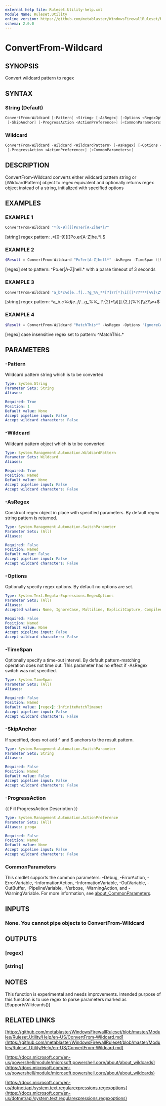 ```yaml
---
external help file: Ruleset.Utility-help.xml
Module Name: Ruleset.Utility
online version: https://github.com/metablaster/WindowsFirewallRuleset/blob/master/Modules/Ruleset.Utility/Help/en-US/ConvertFrom-Wildcard.md
schema: 2.0.0
---
```


# ConvertFrom-Wildcard

## SYNOPSIS

Convert wildcard pattern to regex

## SYNTAX

### String (Default)

```powershell
ConvertFrom-Wildcard [-Pattern] <String> [-AsRegex] [-Options <RegexOptions>] [-TimeSpan <TimeSpan>]
 [-SkipAnchor] [-ProgressAction <ActionPreference>] [<CommonParameters>]
```

### Wildcard

```powershell
ConvertFrom-Wildcard -Wildcard <WildcardPattern> [-AsRegex] [-Options <RegexOptions>] [-TimeSpan <TimeSpan>]
 [-ProgressAction <ActionPreference>] [<CommonParameters>]
```

## DESCRIPTION

ConvertFrom-Wildcard converts either wildcard pattern string or \[WildcardPattern\] object to regex
equivalent and optionally returns regex object instead of a string, initialized with specified options

## EXAMPLES

### EXAMPLE 1

```powershell
ConvertFrom-Wildcard "*[0-9][[]Po?er[A-Z]he*l?"
```

\[string\] regex pattern: .*\[0-9\]\[\[\]Po.er\[A-Z\]he.*l.$

### EXAMPLE 2

```powershell
$Result = ConvertFrom-Wildcard "Po?er[A-Z]hell*" -AsRegex -TimeSpan ([System.TimeSpan]::FromSeconds(3))
```

\[regex\] set to pattern: ^Po.er\[A-Z\]hell.* with a parse timeout of 3 seconds

### EXAMPLE 3

```powershell
ConvertFrom-Wildcard "a_b*c%d[e..f]..?g_%%_**[?]??[*]\i[[]*??***[%%]\Z\w+"
```

\[string\] regex pattern: ^a_b.*c%d\[e\.\.f\]\.\..g_%%_.*\?.{2}\*\\\\i\[\[\].{2,}\[%%\]\\\\Z\\\\w\+$

### EXAMPLE 4

```powershell
$Result = ConvertFrom-Wildcard "MatchThis*" -AsRegex -Options "IgnoreCase"
```

\[regex\] case insensitive regex set to pattern: ^MatchThis.*

## PARAMETERS

### -Pattern

Wildcard pattern string which is to be converted

```yaml
Type: System.String
Parameter Sets: String
Aliases:

Required: True
Position: 1
Default value: None
Accept pipeline input: False
Accept wildcard characters: False
```

### -Wildcard

Wildcard pattern object which is to be converted

```yaml
Type: System.Management.Automation.WildcardPattern
Parameter Sets: Wildcard
Aliases:

Required: True
Position: Named
Default value: None
Accept pipeline input: False
Accept wildcard characters: False
```

### -AsRegex

Construct regex object in place with specified parameters.
By default regex string pattern is returned.

```yaml
Type: System.Management.Automation.SwitchParameter
Parameter Sets: (All)
Aliases:

Required: False
Position: Named
Default value: False
Accept pipeline input: False
Accept wildcard characters: False
```

### -Options

Optionally specify regex options.
By default no options are set.

```yaml
Type: System.Text.RegularExpressions.RegexOptions
Parameter Sets: (All)
Aliases:
Accepted values: None, IgnoreCase, Multiline, ExplicitCapture, Compiled, Singleline, IgnorePatternWhitespace, RightToLeft, ECMAScript, CultureInvariant, NonBacktracking

Required: False
Position: Named
Default value: None
Accept pipeline input: False
Accept wildcard characters: False
```

### -TimeSpan

Optionally specify a time-out interval.
By default pattern-matching operation does not time out.
This parameter has no effect if -AsRegex switch was not specified.

```yaml
Type: System.TimeSpan
Parameter Sets: (All)
Aliases:

Required: False
Position: Named
Default value: [regex]::InfiniteMatchTimeout
Accept pipeline input: False
Accept wildcard characters: False
```

### -SkipAnchor

If specified, does not add ^ and $ anchors to the result pattern.

```yaml
Type: System.Management.Automation.SwitchParameter
Parameter Sets: String
Aliases:

Required: False
Position: Named
Default value: False
Accept pipeline input: False
Accept wildcard characters: False
```

### -ProgressAction

{{ Fill ProgressAction Description }}

```yaml
Type: System.Management.Automation.ActionPreference
Parameter Sets: (All)
Aliases: proga

Required: False
Position: Named
Default value: None
Accept pipeline input: False
Accept wildcard characters: False
```

### CommonParameters

This cmdlet supports the common parameters: -Debug, -ErrorAction, -ErrorVariable, -InformationAction, -InformationVariable, -OutVariable, -OutBuffer, -PipelineVariable, -Verbose, -WarningAction, and -WarningVariable. For more information, see [about_CommonParameters](http://go.microsoft.com/fwlink/?LinkID=113216).

## INPUTS

### None. You cannot pipe objects to ConvertFrom-Wildcard

## OUTPUTS

### [regex]

### [string]

## NOTES

This function is experimental and needs improvements.
Intended purpose of this function is to use regex to parse parameters marked as \[SupportsWildcards()\]

## RELATED LINKS

[https://github.com/metablaster/WindowsFirewallRuleset/blob/master/Modules/Ruleset.Utility/Help/en-US/ConvertFrom-Wildcard.md](https://github.com/metablaster/WindowsFirewallRuleset/blob/master/Modules/Ruleset.Utility/Help/en-US/ConvertFrom-Wildcard.md)

[https://docs.microsoft.com/en-us/powershell/module/microsoft.powershell.core/about/about_wildcards](https://docs.microsoft.com/en-us/powershell/module/microsoft.powershell.core/about/about_wildcards)

[https://docs.microsoft.com/en-us/dotnet/api/system.text.regularexpressions.regexoptions](https://docs.microsoft.com/en-us/dotnet/api/system.text.regularexpressions.regexoptions)
